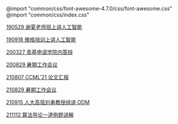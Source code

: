 @import "common/css/font-awesome-4.7.0/css/font-awesome.css"
@import "common/css/index.css"

[190529 谢夏老师班上讲人工智能](190529-ai-intro/190529-ai-intro.html)

[190918 微格培训上讲人工智能](190918-ai-intro/190918-ai-intro.html)

[200327 青基申请学院内答辩](200327-fund-application/200327-fund-application.html)

[200829 暑期工作会议](200829-annual/200829-annual.html)

[210807 CCML'21 论文汇报](210807-ccml376/210807-ccml376.html)

[210829 暑期工作会议](210829-annual/210829-annual.html)

[210915 人大高瓴刘勇教授组讲 ODM](210915-odm-intro/210915-odm-intro.html)

[211112 算法导论一道例题讲解](211112-alg/211112-alg.html)
